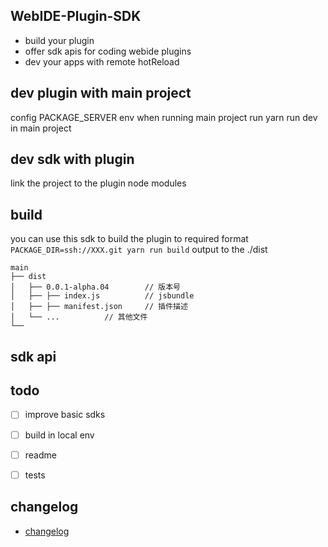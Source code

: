 ## WebIDE-Plugin-SDK
 - build your plugin
 - offer sdk apis for coding webide plugins
 - dev your apps with remote hotReload
  
## dev plugin with main project
config PACKAGE_SERVER env when running main project
run yarn run dev in main project

## dev sdk with plugin
link the project to the plugin node modules

## build
you can use this sdk to build the plugin to required format
```PACKAGE_DIR=ssh://XXX.git yarn run build```
output to the ./dist
```
main
├── dist
│   ├── 0.0.1-alpha.04        // 版本号
│   ├── ├── index.js          // jsbundle
│   ├── ├── manifest.json     // 插件描述
│   └── ...          // 其他文件
└──
```

## sdk api

## todo
- [ ] improve basic sdks
- [ ] build in local env
- [ ] readme
- [ ] tests


## changelog

* [changelog](https://github.com/Coding/WebIDE-Plugin-SDK/blob/develop/CHANGELOG.md)
